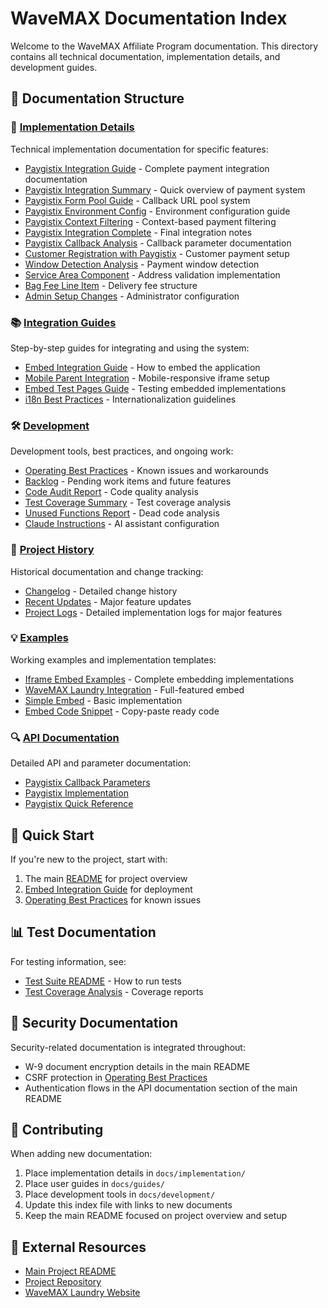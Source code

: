 # WaveMAX Documentation Index

Welcome to the WaveMAX Affiliate Program documentation. This directory contains all technical documentation, implementation details, and development guides.

## 📁 Documentation Structure

### 🔧 [Implementation Details](./implementation/)
Technical implementation documentation for specific features:
- [Paygistix Integration Guide](./implementation/PAYGISTIX_INTEGRATION_GUIDE.md) - Complete payment integration documentation
- [Paygistix Integration Summary](./implementation/PAYGISTIX_INTEGRATION_SUMMARY.md) - Quick overview of payment system
- [Paygistix Form Pool Guide](./implementation/PAYGISTIX_FORM_POOL_GUIDE.md) - Callback URL pool system
- [Paygistix Environment Config](./implementation/PAYGISTIX_ENV_CONFIG.md) - Environment configuration guide
- [Paygistix Context Filtering](./implementation/PAYGISTIX_CONTEXT_FILTERING.md) - Context-based payment filtering
- [Paygistix Integration Complete](./implementation/PAYGISTIX_INTEGRATION_COMPLETE.md) - Final integration notes
- [Paygistix Callback Analysis](./implementation/paygistix-callback-analysis.md) - Callback parameter documentation
- [Customer Registration with Paygistix](./implementation/CUSTOMER_REGISTRATION_PAYGISTIX.md) - Customer payment setup
- [Window Detection Analysis](./implementation/WINDOW_DETECTION_ANALYSIS.md) - Payment window detection
- [Service Area Component](./implementation/service-area-component-complete.md) - Address validation implementation
- [Bag Fee Line Item](./implementation/BAG_FEE_LINE_ITEM.md) - Delivery fee structure
- [Admin Setup Changes](./implementation/ADMIN_SETUP_CHANGES.md) - Administrator configuration

### 📚 [Integration Guides](./guides/)
Step-by-step guides for integrating and using the system:
- [Embed Integration Guide](./guides/embed-integration-guide.md) - How to embed the application
- [Mobile Parent Integration](./guides/mobile-parent-integration-guide.md) - Mobile-responsive iframe setup
- [Embed Test Pages Guide](./guides/embed-test-pages-guide.md) - Testing embedded implementations
- [i18n Best Practices](./guides/i18n-best-practices.md) - Internationalization guidelines

### 🛠️ [Development](./development/)
Development tools, best practices, and ongoing work:
- [Operating Best Practices](./development/OPERATING_BEST_PRACTICES.md) - Known issues and workarounds
- [Backlog](./development/BACKLOG.md) - Pending work items and future features
- [Code Audit Report](./development/CODE_AUDIT_REPORT.md) - Code quality analysis
- [Test Coverage Summary](./development/test-coverage-final-summary-2025-01-07.md) - Test coverage analysis
- [Unused Functions Report](./development/unused-functions-report.md) - Dead code analysis
- [Claude Instructions](./development/CLAUDE.md) - AI assistant configuration

### 📜 [Project History](./project-history/)
Historical documentation and change tracking:
- [Changelog](./project-history/CHANGELOG.md) - Detailed change history
- [Recent Updates](./project-history/RECENT_UPDATES.md) - Major feature updates
- [Project Logs](../project-logs/) - Detailed implementation logs for major features

### 💡 [Examples](./examples/)
Working examples and implementation templates:
- [Iframe Embed Examples](./examples/README.md) - Complete embedding implementations
- [WaveMAX Laundry Integration](./examples/wavemaxlaundry-iframe-embed.html) - Full-featured embed
- [Simple Embed](./examples/wavemaxlaundry-simple-embed.html) - Basic implementation
- [Embed Code Snippet](./examples/wavemaxlaundry-iframe-code.txt) - Copy-paste ready code

### 🔍 [API Documentation](./paygistix/)
Detailed API and parameter documentation:
- [Paygistix Callback Parameters](./paygistix/paygistix-callback-parameters.md)
- [Paygistix Implementation](./paygistix/paygistix-implementation.md)
- [Paygistix Quick Reference](./paygistix/paygistix-quick-reference.md)

## 🚀 Quick Start

If you're new to the project, start with:
1. The main [README](../README.md) for project overview
2. [Embed Integration Guide](./guides/embed-integration-guide.md) for deployment
3. [Operating Best Practices](./development/OPERATING_BEST_PRACTICES.md) for known issues

## 📊 Test Documentation

For testing information, see:
- [Test Suite README](../tests/README.md) - How to run tests
- [Test Coverage Analysis](../public/coverage-analysis/README.md) - Coverage reports

## 🔐 Security Documentation

Security-related documentation is integrated throughout:
- W-9 document encryption details in the main README
- CSRF protection in [Operating Best Practices](./development/OPERATING_BEST_PRACTICES.md)
- Authentication flows in the API documentation section of the main README

## 📝 Contributing

When adding new documentation:
1. Place implementation details in `docs/implementation/`
2. Place user guides in `docs/guides/`
3. Place development tools in `docs/development/`
4. Update this index file with links to new documents
5. Keep the main README focused on project overview and setup

## 🔗 External Resources

- [Main Project README](../README.md)
- [Project Repository](https://github.com/yourusername/wavemax-affiliate-program)
- [WaveMAX Laundry Website](https://wavemaxlaundry.com)